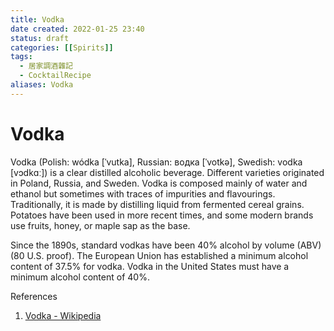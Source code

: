 ```yaml
---
title: Vodka
date created: 2022-01-25 23:40
status: draft
categories: [[Spirits]]
tags:
  - 居家調酒雜記
  - CocktailRecipe
aliases: Vodka
---
```

# Vodka
Vodka (Polish: wódka [ˈvutka], Russian: водка [ˈvotkə], Swedish: vodka [vɔdkɑː]) is a clear distilled alcoholic beverage. Different varieties originated in Poland, Russia, and Sweden. Vodka is composed mainly of water and ethanol but sometimes with traces of impurities and flavourings. Traditionally, it is made by distilling liquid from fermented cereal grains. Potatoes have been used in more recent times, and some modern brands use fruits, honey, or maple sap as the base.

Since the 1890s, standard vodkas have been 40% alcohol by volume (ABV) (80 U.S. proof). The European Union has established a minimum alcohol content of 37.5% for vodka. Vodka in the United States must have a minimum alcohol content of 40%.

References

1. [Vodka - Wikipedia](https://en.wikipedia.org/wiki/Vodka)